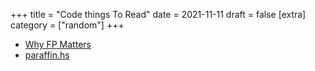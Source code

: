 +++
title = "Code things To Read"
date = 2021-11-11
draft = false
[extra]
category = ["random"]
+++

- [Why FP Matters](https://www.cs.kent.ac.uk/people/staff/dat/miranda/whyfp90.pdf)
- [paraffin.hs](https://gist.github.com/acolyer/4e451d39acb7aae97763)
